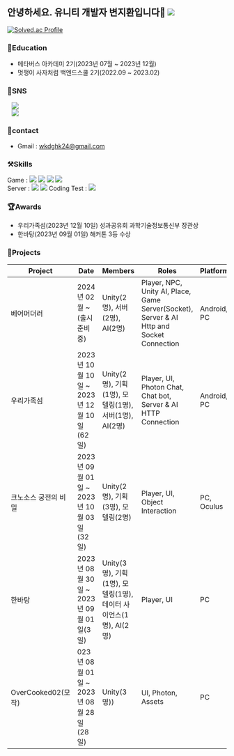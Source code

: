 ## 안녕하세요. 유니티 개발자 변지환입니다👾 <a href="https://hits.seeyoufarm.com"><img src="https://hits.seeyoufarm.com/api/count/incr/badge.svg?url=https%3A%2F%2Fgithub.com%2FJiMandy00&count_bg=%2379C83D&title_bg=%23555555&icon=&icon_color=%23E7E7E7&title=hits&edge_flat=false"/></a>
[![Solved.ac Profile](http://mazassumnida.wtf/api/v2/generate_badge?boj=wkdghk24)](https://solved.ac/wkdghk24/)

### 💛Education
- 메타버스 아카데미 2기(2023년 07월 ~ 2023년 12월)
- 멋쟁이 사자처럼 백엔드스쿨 2기(2022.09 ~ 2023.02)

### 💚SNS
<a href="https://dongsik-blog.tistory.com/"> <img src="http://img.shields.io/badge/-tistory-000000?style=flat&logo=tistory" style="height : auto; margin-left : 10px; margin-right : 10px;"/></a> <br>
<a href="https://www.instagram.com/jamminlee1690"> <img src="http://img.shields.io/badge/-Instagram-FFFFFF?style=flat&logo=Instagram&link=https://instagram.com/alpox.dev/" style="height : auto; margin-left : 10px; margin-right : 10px;"/></a>

### 💙contact
- Gmail : wkdghk24@gmail.com

### ⚒️Skills
Game : <img src="https://img.shields.io/badge/Unity-000000?style=flat-square&logo=Unity&logoColor=white"/> <img src="https://img.shields.io/badge/csharp-512BD4?style=flat-square&logo=csharp&logoColor=white"/> <img src="https://img.shields.io/badge/photon-004480?style=flat-square&logo=photon&logoColor=white"/> <img src="https://img.shields.io/badge/oculus-1C1E20?style=flat-square&logo=oculus&logoColor=white"/> <br>
Server : <img src="https://img.shields.io/badge/java-F7DF1E?style=flat-square&logo=java&logoColor=white"/> <img src="https://img.shields.io/badge/springboot-6DB33F?style=flat-square&logo=springboot&logoColor=white"/> 
Coding Test : <img src="https://img.shields.io/badge/python-3776AB?style=flat-square&logo=python&logoColor=white"/>

### 🏆Awards
- 우리가족섬(2023년 12월 10일) 성과공유회 과학기술정보통신부 장관상
- 한바탕(2023년 09월 01일) 해커톤 3등 수상

### 👾Projects
| Project  | Date       | Members      | Roles    | Platform | Dev.env   | URL                |
|----------|------------|-----------|----------|----------|-----------|--------------------|
|  베어머더러  | 2024년 02월 ~ (출시 준비중) | Unity(2명), 서버(2명), AI(2명) | Player, NPC, Unity AI, Place, Game Server(Socket), Server & AI Http and Socket Connection | Android, PC | Unity, C#, Photon | 업로드 예정 |
|  우리가족섬  | 2023년 10월 10일 ~ 2023년 12월 10일(62일) | Unity(2명), 기획(1명), 모델링(1명), 서버(1명), AI(2명) | Player, UI, Photon Chat, Chat bot, Server & AI HTTP Connection | Android, PC | Unity, C#, Photon | https://www.youtube.com/watch?v=JE8ox4u_Wyo |
|  크노소스 궁전의 비밀  | 2023년 09월 01일 ~ 2023년 10월 03일(32일) | Unity(2명), 기획(3명), 모델링(2명) | Player, UI, Object Interaction | PC, Oculus | Unity, C# | https://www.youtube.com/watch?v=_JHLwmqOvVM |
|  한바탕  | 2023년 08월 30일 ~ 2023년 09월 01일(3일) | Unity(3명), 기획(1명), 모델링(1명), 데이터 사이언스(1명), AI(2명) | Player, UI | PC | Unity, C# | 업로드 예정 |
|  OverCooked02(모작)  | 023년 08월 01일 ~ 2023년 08월 28일(28일) | Unity(3명)) | UI, Photon, Assets | PC | Unity, C#, Photon | 업로드 예정 |



<!-- 무슨 코드 많이 썼는지 작성해둔 코드 -->
<!-- [![Top Langs](https://github-readme-stats.vercel.app/api/top-langs/?username=jangseoyun&langs_count=8&layout=compact&theme=dark)](https://github.com/jogilsang/jogilsang) -->















